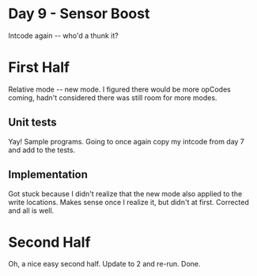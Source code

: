 # Day 9 - Sensor Boost

Intcode again -- who'd a thunk it?

# First Half

Relative mode -- new mode. I figured there would be more opCodes coming, hadn't considered there was still room for more modes.

## Unit tests

Yay! Sample programs. Going to once again copy my intcode from day 7 and add to the tests.

## Implementation

Got stuck because I didn't realize that the new mode also applied to the write locations. Makes sense once I realize it, but didn't at first. Corrected and all is well.

# Second Half

Oh, a nice easy second half. Update to 2 and re-run. Done.
